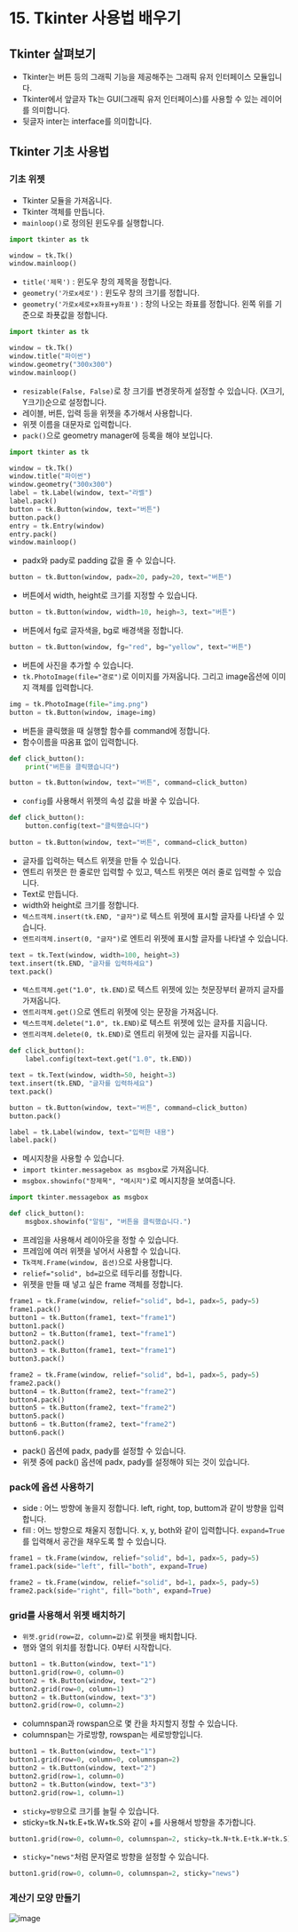 # 15. Tkinter 사용법 배우기
## Tkinter 살펴보기
* Tkinter는 버튼 등의 그래픽 기능을 제공해주는 그래픽 유저 인터페이스 모듈입니다.
* Tkinter에서 앞글자 Tk는 GUI(그래픽 유저 인터페이스)를 사용할 수 있는 레이어를 의미합니다.
* 뒷글자 inter는 interface를 의미합니다.

## Tkinter 기초 사용법
### 기초 위젯 
* Tkinter 모듈을 가져옵니다.
* Tkinter 객체를 만듭니다.
* ```mainloop()```로 정의된 윈도우를 실행합니다.
```python
import tkinter as tk

window = tk.Tk()
window.mainloop()
```
* ```title('제목')``` : 윈도우 창의 제목을 정합니다.
* ```geometry('가로x세로')``` : 윈도우 창의 크기를 정합니다.
* ```geometry('가로x세로+x좌표+y좌표')``` : 창의 나오는 좌표를 정합니다. 왼쪽 위를 기준으로 좌푯값을 정합니다. 
```python
import tkinter as tk

window = tk.Tk()
window.title("파이썬")
window.geometry("300x300")
window.mainloop()
```
* ```resizable(False, False)```로 창 크기를 변경못하게 설정할 수 있습니다. (X크기, Y크기)순으로 설정합니다.  
* 레이블, 버튼, 입력 등을 위젯을 추가해서 사용합니다.
* 위젯 이름을 대문자로 입력합니다.
* ```pack()```으로 geometry manager에 등록을 해야 보입니다.
```python
import tkinter as tk

window = tk.Tk()
window.title("파이썬")
window.geometry("300x300")
label = tk.Label(window, text="라벨")
label.pack()
button = tk.Button(window, text="버튼")
button.pack()
entry = tk.Entry(window)
entry.pack()
window.mainloop()
```

* padx와 pady로 padding 값을 줄 수 있습니다.
```python
button = tk.Button(window, padx=20, pady=20, text="버튼")
```

* 버튼에서 width, height로 크기를 지정할 수 있습니다.
```python
button = tk.Button(window, width=10, heigh=3, text="버튼")
```

* 버튼에서 fg로 글자색을, bg로 배경색을 정합니다.
```python
button = tk.Button(window, fg="red", bg="yellow", text="버튼")
```

* 버튼에 사진을 추가할 수 있습니다. 
* ```tk.PhotoImage(file="경로")```로 이미지를 가져옵니다. 그리고 image옵션에 이미지 객체를 입력합니다.
```python
img = tk.PhotoImage(file="img.png")
button = tk.Button(window, image=img)
```

* 버튼을 클릭했을 때 실행할 함수를 command에 정합니다.
* 함수이름을 따옴표 없이 입력합니다.
```python
def click_button():
    print("버튼을 클릭했습니다")

button = tk.Button(window, text="버튼", command=click_button)
```

* ```config```를 사용해서 위젯의 속성 값을 바꿀 수 있습니다.
``` python
def click_button():
    button.config(text="클릭했습니다")
    
button = tk.Button(window, text="버튼", command=click_button)
```
* 글자를 입력하는 텍스트 위젯을 만들 수 있습니다.
* 엔트리 위젯은 한 줄로만 입력할 수 있고, 텍스트 위젯은 여러 줄로 입력할 수 있습니다.  
* Text로 만듭니다.
* width와 height로 크기를 정합니다.
* ```텍스트객체.insert(tk.END, "글자")```로 텍스트 위젯에 표시할 글자를 나타낼 수 있습니다.
* ```엔트리객체.insert(0, "글자")```로 엔트리 위젯에 표시할 글자를 나타낼 수 있습니다.
``` python
text = tk.Text(window, width=100, height=3)
text.insert(tk.END, "글자를 입력하세요")
text.pack()
```
* ```텍스트객체.get("1.0", tk.END)```로 텍스트 위젯에 있는 첫문장부터 끝까지 글자를 가져옵니다.
* ```엔트리객체.get()```으로 엔트리 위젯에 잇는 문장을 가져옵니다.
* ```텍스트객체.delete("1.0", tk.END)```로 텍스트 위젯에 있는 글자를 지웁니다.
* ```엔트리객체.delete(0, tk.END)```로 엔트리 위젯에 있는 글자를 지웁니다.
``` python
def click_button():
    label.config(text=text.get("1.0", tk.END))

text = tk.Text(window, width=50, height=3)
text.insert(tk.END, "글자를 입력하세요")
text.pack()

button = tk.Button(window, text="버튼", command=click_button)    
button.pack()

label = tk.Label(window, text="입력한 내용")
label.pack()
```

* 메시지창을 사용할 수 있습니다.
* ```import tkinter.messagebox as msgbox```로 가져옵니다.
* ```msgbox.showinfo("창제목", "메시지")```로 메시지창을 보여줍니다. 
```python
import tkinter.messagebox as msgbox

def click_button():
    msgbox.showinfo("알림", "버튼을 클릭했습니다.")
```

* 프레임을 사용해서 레이아웃을 정할 수 있습니다.
* 프레임에 여러 위젯을 넣어서 사용할 수 있습니다. 
* ```Tk객체.Frame(window, 옵션)```으로 사용합니다.
* ```relief="solid", bd=값```으로 테두리를 정합니다.
* 위젯을 만들 때 넣고 싶은 frame 객체를 정합니다.
```python
frame1 = tk.Frame(window, relief="solid", bd=1, padx=5, pady=5)
frame1.pack()
button1 = tk.Button(frame1, text="frame1")
button1.pack()
button2 = tk.Button(frame1, text="frame1")
button2.pack()
button3 = tk.Button(frame1, text="frame1")
button3.pack()

frame2 = tk.Frame(window, relief="solid", bd=1, padx=5, pady=5)
frame2.pack()
button4 = tk.Button(frame2, text="frame2")
button4.pack()
button5 = tk.Button(frame2, text="frame2")
button5.pack()
button6 = tk.Button(frame2, text="frame2")
button6.pack()
```
* pack() 옵션에 padx, pady를 설정할 수 있습니다.
* 위젯 중에 pack() 옵션에 padx, pady를 설정해야 되는 것이 있습니다.
 

### pack에 옵션 사용하기
* side : 어느 방향에 놓을지 정합니다. left, right, top, buttom과 같이 방향을 입력합니다.
* fill : 어느 방향으로 채울지 정합니다. x, y, both와 같이 입력합니다. ```expand=True```를 입력해서 공간을 채우도록 할 수 있습니다.
```python
frame1 = tk.Frame(window, relief="solid", bd=1, padx=5, pady=5)
frame1.pack(side="left", fill="both", expand=True)

frame2 = tk.Frame(window, relief="solid", bd=1, padx=5, pady=5)
frame2.pack(side="right", fill="both", expand=True)
```

### grid를 사용해서 위젯 배치하기
* ```위젯.grid(row=값, column=값)```로 위젯을 배치합니다.
* 행와 열의 위치를 정합니다. 0부터 시작합니다.
```python
button1 = tk.Button(window, text="1")
button1.grid(row=0, column=0)
button2 = tk.Button(window, text="2")
button2.grid(row=0, column=1)
button2 = tk.Button(window, text="3")
button2.grid(row=0, column=2)
```
* columnspan과 rowspan으로 몇 칸을 차지할지 정할 수 있습니다.
* columnspan는 가로방향, rowspan는 세로방향입니다.
```python
button1 = tk.Button(window, text="1")
button1.grid(row=0, column=0, columnspan=2)
button2 = tk.Button(window, text="2")
button2.grid(row=1, column=0)
button2 = tk.Button(window, text="3")
button2.grid(row=1, column=1)
```
* ```sticky=방향```으로 크기를 늘릴 수 있습니다.
* sticky=tk.N+tk.E+tk.W+tk.S와 같이 +를 사용해서 방향을 추가합니다.
```python
button1.grid(row=0, column=0, columnspan=2, sticky=tk.N+tk.E+tk.W+tk.S)
```

* ```sticky="news"```처럼 문자열로 방향을 설정할 수 있습니다.
```python
button1.grid(row=0, column=0, columnspan=2, sticky="news")
```

### 계산기 모양 만들기
![image](https://user-images.githubusercontent.com/76088532/145950261-96760e52-9371-408a-b8ec-3377f1da5504.png)
